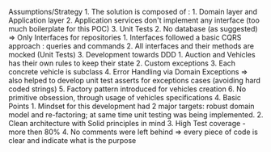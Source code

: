 Assumptions/Strategy
	1. The solution is composed of :
		1. Domain layer and Application layer
		2. Application services don't implement any interface (too much boilerplate for this POC)
		3. Unit Tests
	2. No database (as suggested) => Only Interfaces for repositories
		1. Interfaces followed a basic CQRS approach : queries and commands
		2. All interfaces and their methods are mocked (Unit Tests)
	3. Development towards DDD
		1. Auction and Vehicles has their own rules to keep their state
		2. Custom exceptions
		3. Each concrete vehicle is subclass
		4. Error Handling via Domain Exceptions => also helped to develop unit test asserts for exceptions cases (avoiding hard coded strings)
		5. Factory pattern introduced for vehicles creation
		6. No primitive obsession, through usage of vehicles specifications
	4. Basic Points
		1. Mindset for this development had 2 major targets: robust domain model and re-factoring; at same time unit testing was being implemented.
		2. Clean architecture with Solid principles in mind
		3. High Test coverage - more then 80%
		4. No comments were left behind => every piece of code is clear and indicate what is the purpose
